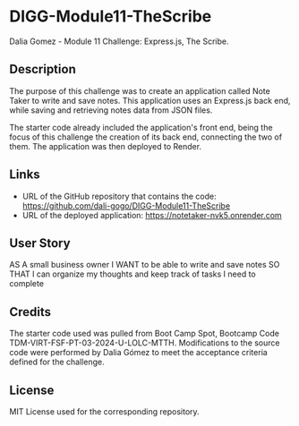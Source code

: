# DIGG-Module11-TheScribe
Dalia Gomez - Module 11 Challenge: Express.js, The Scribe.

## Description
The purpose of this challenge was to create an application called Note Taker to write and save notes. This application uses an Express.js back end, while saving and retrieving notes data from JSON files.

 The starter code already included the application's front end, being the focus of this challenge the creation of its back end, connecting the two of them. The application was then deployed to Render.

## Links
- URL of the GitHub repository that contains the code: https://github.com/dali-gogo/DIGG-Module11-TheScribe
- URL of the deployed application: https://notetaker-nvk5.onrender.com

## User Story
AS A small business owner
I WANT to be able to write and save notes
SO THAT I can organize my thoughts and keep track of tasks I need to complete

## Credits
The starter code used was pulled from Boot Camp Spot, Bootcamp Code TDM-VIRT-FSF-PT-03-2024-U-LOLC-MTTH. Modifications to the source code were performed by Dalia Gómez to meet the acceptance criteria defined for the challenge.

## License
MIT License used for the corresponding repository.
